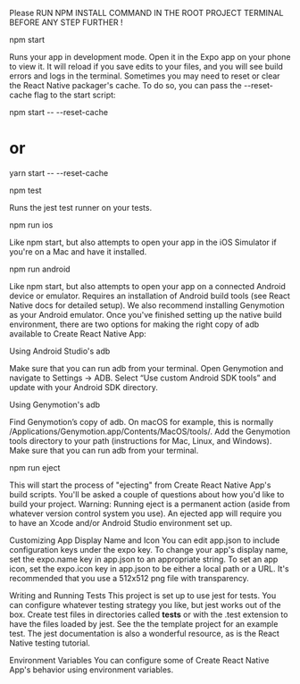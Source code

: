 Please RUN NPM INSTALL COMMAND IN THE ROOT PROJECT TERMINAL BEFORE ANY STEP FURTHER !

npm start

Runs your app in development mode.
Open it in the Expo app on your phone to view it. It will reload if you save edits to your files, and you will see build errors and logs in the terminal.
Sometimes you may need to reset or clear the React Native packager's cache. To do so, you can pass the --reset-cache flag to the start script:

npm start -- --reset-cache

# or

yarn start -- --reset-cache

npm test

Runs the jest test runner on your tests.

npm run ios

Like npm start, but also attempts to open your app in the iOS Simulator if you're on a Mac and have it installed.

npm run android

Like npm start, but also attempts to open your app on a connected Android device or emulator. Requires an installation of Android build tools (see React Native docs for detailed setup). We also recommend installing Genymotion as your Android emulator. Once you've finished setting up the native build environment, there are two options for making the right copy of adb available to Create React Native App:

Using Android Studio's adb

Make sure that you can run adb from your terminal.
Open Genymotion and navigate to Settings -> ADB. Select “Use custom Android SDK tools” and update with your Android SDK directory.

Using Genymotion's adb

Find Genymotion’s copy of adb. On macOS for example, this is normally /Applications/Genymotion.app/Contents/MacOS/tools/.
Add the Genymotion tools directory to your path (instructions for Mac, Linux, and Windows).
Make sure that you can run adb from your terminal.

npm run eject

This will start the process of "ejecting" from Create React Native App's build scripts. You'll be asked a couple of questions about how you'd like to build your project.
Warning: Running eject is a permanent action (aside from whatever version control system you use). An ejected app will require you to have an Xcode and/or Android Studio environment set up.

Customizing App Display Name and Icon
You can edit app.json to include configuration keys under the expo key.
To change your app's display name, set the expo.name key in app.json to an appropriate string.
To set an app icon, set the expo.icon key in app.json to be either a local path or a URL. It's recommended that you use a 512x512 png file with transparency.

Writing and Running Tests
This project is set up to use jest for tests. You can configure whatever testing strategy you like, but jest works out of the box. Create test files in directories called **tests** or with the .test extension to have the files loaded by jest. See the the template project for an example test. The jest documentation is also a wonderful resource, as is the React Native testing tutorial.

Environment Variables
You can configure some of Create React Native App's behavior using environment variables.
